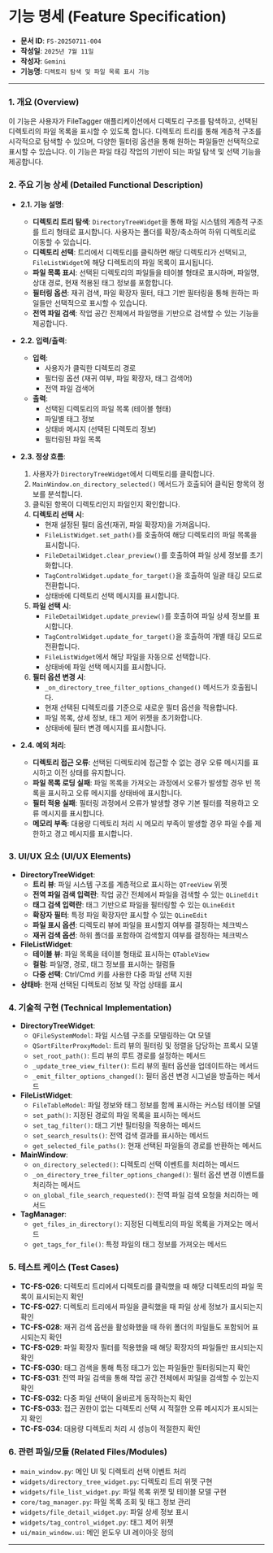 # 기능 명세 (Feature Specification)

*   **문서 ID**: `FS-20250711-004`
*   **작성일**: `2025년 7월 11일`
*   **작성자**: `Gemini`
*   **기능명**: `디렉토리 탐색 및 파일 목록 표시 기능`

---

### 1. 개요 (Overview)

이 기능은 사용자가 FileTagger 애플리케이션에서 디렉토리 구조를 탐색하고, 선택된 디렉토리의 파일 목록을 표시할 수 있도록 합니다. 디렉토리 트리를 통해 계층적 구조를 시각적으로 탐색할 수 있으며, 다양한 필터링 옵션을 통해 원하는 파일들만 선택적으로 표시할 수 있습니다. 이 기능은 파일 태깅 작업의 기반이 되는 파일 탐색 및 선택 기능을 제공합니다.

### 2. 주요 기능 상세 (Detailed Functional Description)

*   **2.1. 기능 설명**:
    *   **디렉토리 트리 탐색**: `DirectoryTreeWidget`을 통해 파일 시스템의 계층적 구조를 트리 형태로 표시합니다. 사용자는 폴더를 확장/축소하여 하위 디렉토리로 이동할 수 있습니다.
    *   **디렉토리 선택**: 트리에서 디렉토리를 클릭하면 해당 디렉토리가 선택되고, `FileListWidget`에 해당 디렉토리의 파일 목록이 표시됩니다.
    *   **파일 목록 표시**: 선택된 디렉토리의 파일들을 테이블 형태로 표시하며, 파일명, 상대 경로, 현재 적용된 태그 정보를 포함합니다.
    *   **필터링 옵션**: 재귀 검색, 파일 확장자 필터, 태그 기반 필터링을 통해 원하는 파일들만 선택적으로 표시할 수 있습니다.
    *   **전역 파일 검색**: 작업 공간 전체에서 파일명을 기반으로 검색할 수 있는 기능을 제공합니다.

*   **2.2. 입력/출력**:
    *   **입력**:
        *   사용자가 클릭한 디렉토리 경로
        *   필터링 옵션 (재귀 여부, 파일 확장자, 태그 검색어)
        *   전역 파일 검색어
    *   **출력**:
        *   선택된 디렉토리의 파일 목록 (테이블 형태)
        *   파일별 태그 정보
        *   상태바 메시지 (선택된 디렉토리 정보)
        *   필터링된 파일 목록

*   **2.3. 정상 흐름**:
    1.  사용자가 `DirectoryTreeWidget`에서 디렉토리를 클릭합니다.
    2.  `MainWindow.on_directory_selected()` 메서드가 호출되어 클릭된 항목의 정보를 분석합니다.
    3.  클릭된 항목이 디렉토리인지 파일인지 확인합니다.
    4.  **디렉토리 선택 시**:
        *   현재 설정된 필터 옵션(재귀, 파일 확장자)을 가져옵니다.
        *   `FileListWidget.set_path()`를 호출하여 해당 디렉토리의 파일 목록을 표시합니다.
        *   `FileDetailWidget.clear_preview()`를 호출하여 파일 상세 정보를 초기화합니다.
        *   `TagControlWidget.update_for_target()`을 호출하여 일괄 태깅 모드로 전환합니다.
        *   상태바에 디렉토리 선택 메시지를 표시합니다.
    5.  **파일 선택 시**:
        *   `FileDetailWidget.update_preview()`를 호출하여 파일 상세 정보를 표시합니다.
        *   `TagControlWidget.update_for_target()`을 호출하여 개별 태깅 모드로 전환합니다.
        *   `FileListWidget`에서 해당 파일을 자동으로 선택합니다.
        *   상태바에 파일 선택 메시지를 표시합니다.
    6.  **필터 옵션 변경 시**:
        *   `_on_directory_tree_filter_options_changed()` 메서드가 호출됩니다.
        *   현재 선택된 디렉토리를 기준으로 새로운 필터 옵션을 적용합니다.
        *   파일 목록, 상세 정보, 태그 제어 위젯을 초기화합니다.
        *   상태바에 필터 변경 메시지를 표시합니다.

*   **2.4. 예외 처리**:
    *   **디렉토리 접근 오류**: 선택된 디렉토리에 접근할 수 없는 경우 오류 메시지를 표시하고 이전 상태를 유지합니다.
    *   **파일 목록 로딩 실패**: 파일 목록을 가져오는 과정에서 오류가 발생할 경우 빈 목록을 표시하고 오류 메시지를 상태바에 표시합니다.
    *   **필터 적용 실패**: 필터링 과정에서 오류가 발생할 경우 기본 필터를 적용하고 오류 메시지를 표시합니다.
    *   **메모리 부족**: 대용량 디렉토리 처리 시 메모리 부족이 발생할 경우 파일 수를 제한하고 경고 메시지를 표시합니다.

### 3. UI/UX 요소 (UI/UX Elements)

*   **DirectoryTreeWidget**:
    *   **트리 뷰**: 파일 시스템 구조를 계층적으로 표시하는 `QTreeView` 위젯
    *   **전역 파일 검색 입력란**: 작업 공간 전체에서 파일을 검색할 수 있는 `QLineEdit`
    *   **태그 검색 입력란**: 태그 기반으로 파일을 필터링할 수 있는 `QLineEdit`
    *   **확장자 필터**: 특정 파일 확장자만 표시할 수 있는 `QLineEdit`
    *   **파일 표시 옵션**: 디렉토리 뷰에 파일을 표시할지 여부를 결정하는 체크박스
    *   **재귀 검색 옵션**: 하위 폴더를 포함하여 검색할지 여부를 결정하는 체크박스
*   **FileListWidget**:
    *   **테이블 뷰**: 파일 목록을 테이블 형태로 표시하는 `QTableView`
    *   **컬럼**: 파일명, 경로, 태그 정보를 표시하는 컬럼들
    *   **다중 선택**: Ctrl/Cmd 키를 사용한 다중 파일 선택 지원
*   **상태바**: 현재 선택된 디렉토리 정보 및 작업 상태를 표시

### 4. 기술적 구현 (Technical Implementation)

*   **DirectoryTreeWidget**:
    *   `QFileSystemModel`: 파일 시스템 구조를 모델링하는 Qt 모델
    *   `QSortFilterProxyModel`: 트리 뷰의 필터링 및 정렬을 담당하는 프록시 모델
    *   `set_root_path()`: 트리 뷰의 루트 경로를 설정하는 메서드
    *   `_update_tree_view_filter()`: 트리 뷰의 필터 옵션을 업데이트하는 메서드
    *   `_emit_filter_options_changed()`: 필터 옵션 변경 시그널을 방출하는 메서드
*   **FileListWidget**:
    *   `FileTableModel`: 파일 정보와 태그 정보를 함께 표시하는 커스텀 테이블 모델
    *   `set_path()`: 지정된 경로의 파일 목록을 표시하는 메서드
    *   `set_tag_filter()`: 태그 기반 필터링을 적용하는 메서드
    *   `set_search_results()`: 전역 검색 결과를 표시하는 메서드
    *   `get_selected_file_paths()`: 현재 선택된 파일들의 경로를 반환하는 메서드
*   **MainWindow**:
    *   `on_directory_selected()`: 디렉토리 선택 이벤트를 처리하는 메서드
    *   `_on_directory_tree_filter_options_changed()`: 필터 옵션 변경 이벤트를 처리하는 메서드
    *   `on_global_file_search_requested()`: 전역 파일 검색 요청을 처리하는 메서드
*   **TagManager**:
    *   `get_files_in_directory()`: 지정된 디렉토리의 파일 목록을 가져오는 메서드
    *   `get_tags_for_file()`: 특정 파일의 태그 정보를 가져오는 메서드

### 5. 테스트 케이스 (Test Cases)

*   **TC-FS-026**: 디렉토리 트리에서 디렉토리를 클릭했을 때 해당 디렉토리의 파일 목록이 표시되는지 확인
*   **TC-FS-027**: 디렉토리 트리에서 파일을 클릭했을 때 파일 상세 정보가 표시되는지 확인
*   **TC-FS-028**: 재귀 검색 옵션을 활성화했을 때 하위 폴더의 파일들도 포함되어 표시되는지 확인
*   **TC-FS-029**: 파일 확장자 필터를 적용했을 때 해당 확장자의 파일들만 표시되는지 확인
*   **TC-FS-030**: 태그 검색을 통해 특정 태그가 있는 파일들만 필터링되는지 확인
*   **TC-FS-031**: 전역 파일 검색을 통해 작업 공간 전체에서 파일을 검색할 수 있는지 확인
*   **TC-FS-032**: 다중 파일 선택이 올바르게 동작하는지 확인
*   **TC-FS-033**: 접근 권한이 없는 디렉토리 선택 시 적절한 오류 메시지가 표시되는지 확인
*   **TC-FS-034**: 대용량 디렉토리 처리 시 성능이 적절한지 확인

### 6. 관련 파일/모듈 (Related Files/Modules)

*   `main_window.py`: 메인 UI 및 디렉토리 선택 이벤트 처리
*   `widgets/directory_tree_widget.py`: 디렉토리 트리 위젯 구현
*   `widgets/file_list_widget.py`: 파일 목록 위젯 및 테이블 모델 구현
*   `core/tag_manager.py`: 파일 목록 조회 및 태그 정보 관리
*   `widgets/file_detail_widget.py`: 파일 상세 정보 표시
*   `widgets/tag_control_widget.py`: 태그 제어 위젯
*   `ui/main_window.ui`: 메인 윈도우 UI 레이아웃 정의

--- 
